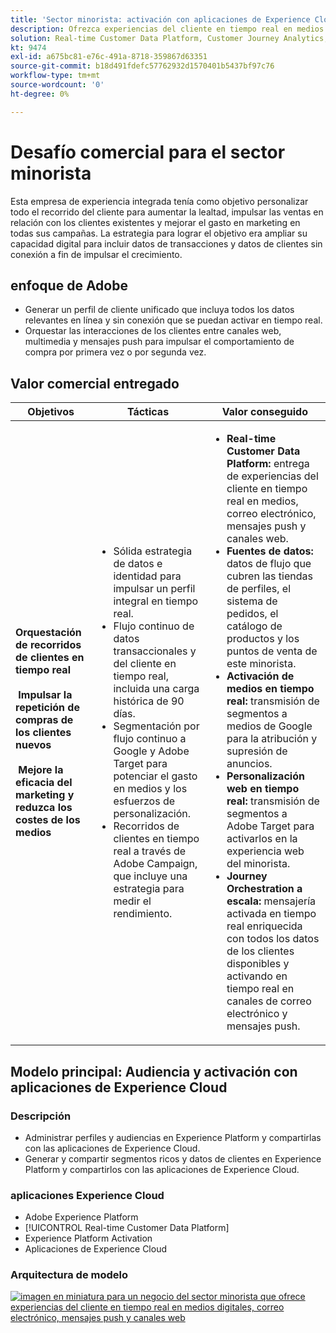 ```yaml
---
title: 'Sector minorista: activación con aplicaciones de Experience Cloud'
description: Ofrezca experiencias del cliente en tiempo real en medios digitales, correo electrónico, mensajes push y canales web.
solution: Real-time Customer Data Platform, Customer Journey Analytics, Journey Orchestration, Campaign, Analytics, Target
kt: 9474
exl-id: a675bc81-e76c-491a-8718-359867d63351
source-git-commit: b18d491fdefc57762932d1570401b5437bf97c76
workflow-type: tm+mt
source-wordcount: '0'
ht-degree: 0%

---
```


# Desafío comercial para el sector minorista

Esta empresa de experiencia integrada tenía como objetivo personalizar todo el recorrido del cliente para aumentar la lealtad, impulsar las ventas en relación con los clientes existentes y mejorar el gasto en marketing en todas sus campañas. La estrategia para lograr el objetivo era ampliar su capacidad digital para incluir datos de transacciones y datos de clientes sin conexión a fin de impulsar el crecimiento.

## enfoque de Adobe

* Generar un perfil de cliente unificado que incluya todos los datos relevantes en línea y sin conexión que se puedan activar en tiempo real.
* Orquestar las interacciones de los clientes entre canales web, multimedia y mensajes push para impulsar el comportamiento de compra por primera vez o por segunda vez.

## Valor comercial entregado

| Objetivos | Tácticas | Valor conseguido |
|---|---|---|
| **Orquestación de recorridos de clientes en tiempo real **<br></br>** Impulsar la repetición de compras de los clientes nuevos **<br></br>** Mejore la eficacia del marketing y reduzca los costes de los medios**</ul> | <ul><li>Sólida estrategia de datos e identidad para impulsar un perfil integral en tiempo real.</li><li>Flujo continuo de datos transaccionales y del cliente en tiempo real, incluida una carga histórica de 90 días.</li><li>Segmentación por flujo continuo a Google y Adobe Target para potenciar el gasto en medios y los esfuerzos de personalización.</li><li>Recorridos de clientes en tiempo real a través de Adobe Campaign, que incluye una estrategia para medir el rendimiento.</li></ul> | <ul><li><strong>Real-time Customer Data Platform:</strong> entrega de experiencias del cliente en tiempo real en medios, correo electrónico, mensajes push y canales web.</li><li><strong>Fuentes de datos:</strong> datos de flujo que cubren las tiendas de perfiles, el sistema de pedidos, el catálogo de productos y los puntos de venta de este minorista.</li><li><strong>Activación de medios en tiempo real:</strong> transmisión de segmentos a medios de Google para la atribución y supresión de anuncios.</li><li><strong>Personalización web en tiempo real:</strong> transmisión de segmentos a Adobe Target para activarlos en la experiencia web del minorista.</li><li><strong>Journey Orchestration a escala:</strong> mensajería activada en tiempo real enriquecida con todos los datos de los clientes disponibles y activando en tiempo real en canales de correo electrónico y mensajes push.</li></ul> |

## Modelo principal: Audiencia y activación con aplicaciones de Experience Cloud

### Descripción

<ul><li>Administrar perfiles y audiencias en Experience Platform y compartirlas con las aplicaciones de Experience Cloud.</li><li>Generar y compartir segmentos ricos y datos de clientes en Experience Platform y compartirlos con las aplicaciones de Experience Cloud.</li></ul>

### aplicaciones Experience Cloud

<ul><li>Adobe Experience Platform</li><li>[!UICONTROL Real-time Customer Data Platform]</li><li>Experience Platform Activation</li><li>Aplicaciones de Experience Cloud</li></ul>

### Arquitectura de modelo

<a href="https://experienceleague.adobe.com/docs/blueprints-learn/architecture/audience-activation/platform-and-applications.html?lang=es"><img alt="imagen en miniatura para un negocio del sector minorista que ofrece experiencias del cliente en tiempo real en medios digitales, correo electrónico, mensajes push y canales web" src="https://experienceleague.adobe.com/docs/blueprints-learn/assets/aep+apps_vertical.svg?lang=en"/></a>
